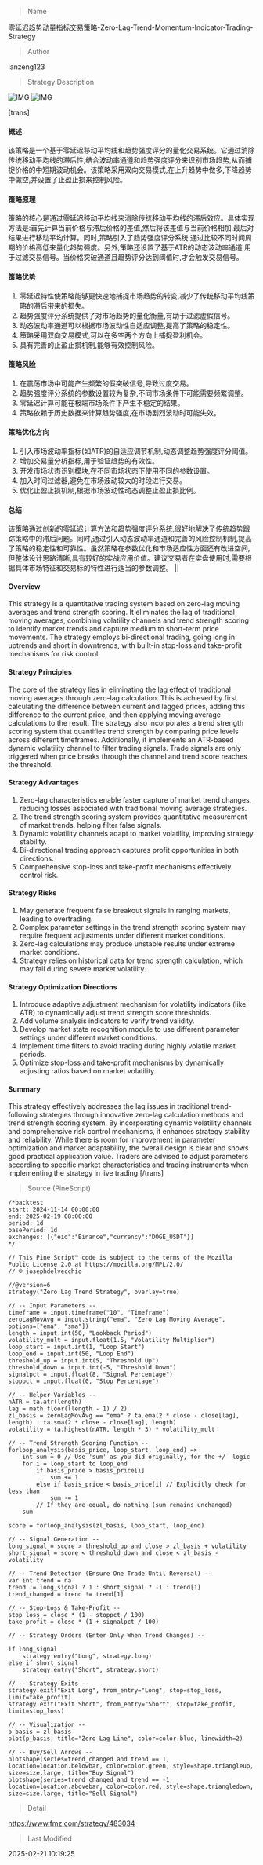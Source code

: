
> Name

零延迟趋势动量指标交易策略-Zero-Lag-Trend-Momentum-Indicator-Trading-Strategy

> Author

ianzeng123

> Strategy Description

![IMG](https://www.fmz.com/upload/asset/2d99ef57026310086a4f3.png)
![IMG](https://www.fmz.com/upload/asset/2d91aea499d7cdf14c67a.png)




[trans]
#### 概述
该策略是一个基于零延迟移动平均线和趋势强度评分的量化交易系统。它通过消除传统移动平均线的滞后性,结合波动率通道和趋势强度评分来识别市场趋势,从而捕捉价格的中短期波动机会。该策略采用双向交易模式,在上升趋势中做多,下降趋势中做空,并设置了止盈止损来控制风险。

#### 策略原理
策略的核心是通过零延迟移动平均线来消除传统移动平均线的滞后效应。具体实现方法是:首先计算当前价格与滞后价格的差值,然后将该差值与当前价格相加,最后对结果进行移动平均计算。同时,策略引入了趋势强度评分系统,通过比较不同时间周期的价格高低来量化趋势强度。另外,策略还设置了基于ATR的动态波动率通道,用于过滤交易信号。当价格突破通道且趋势评分达到阈值时,才会触发交易信号。

#### 策略优势
1. 零延迟特性使策略能够更快速地捕捉市场趋势的转变,减少了传统移动平均线策略的滞后带来的损失。
2. 趋势强度评分系统提供了对市场趋势的量化衡量,有助于过滤虚假信号。
3. 动态波动率通道可以根据市场波动性自适应调整,提高了策略的稳定性。
4. 策略采用双向交易模式,可以在多空两个方向上捕捉盈利机会。
5. 具有完善的止盈止损机制,能够有效控制风险。

#### 策略风险
1. 在震荡市场中可能产生频繁的假突破信号,导致过度交易。
2. 趋势强度评分系统的参数设置较为复杂,不同市场条件下可能需要频繁调整。
3. 零延迟计算可能在极端市场条件下产生不稳定的结果。
4. 策略依赖于历史数据来计算趋势强度,在市场剧烈波动时可能失效。

#### 策略优化方向
1. 引入市场波动率指标(如ATR)的自适应调节机制,动态调整趋势强度评分阈值。
2. 增加交易量分析指标,用于验证趋势的有效性。
3. 开发市场状态识别模块,在不同市场状态下使用不同的参数设置。
4. 加入时间过滤器,避免在市场波动较大的时段进行交易。
5. 优化止盈止损机制,根据市场波动性动态调整止盈止损比例。

#### 总结
该策略通过创新的零延迟计算方法和趋势强度评分系统,很好地解决了传统趋势跟踪策略中的滞后问题。同时,通过引入动态波动率通道和完善的风险控制机制,提高了策略的稳定性和可靠性。虽然策略在参数优化和市场适应性方面还有改进空间,但整体设计思路清晰,具有较好的实战应用价值。建议交易者在实盘使用时,需要根据具体市场特征和交易标的特性进行适当的参数调整。 ||

#### Overview
This strategy is a quantitative trading system based on zero-lag moving averages and trend strength scoring. It eliminates the lag of traditional moving averages, combining volatility channels and trend strength scoring to identify market trends and capture medium to short-term price movements. The strategy employs bi-directional trading, going long in uptrends and short in downtrends, with built-in stop-loss and take-profit mechanisms for risk control.

#### Strategy Principles
The core of the strategy lies in eliminating the lag effect of traditional moving averages through zero-lag calculation. This is achieved by first calculating the difference between current and lagged prices, adding this difference to the current price, and then applying moving average calculations to the result. The strategy also incorporates a trend strength scoring system that quantifies trend strength by comparing price levels across different timeframes. Additionally, it implements an ATR-based dynamic volatility channel to filter trading signals. Trade signals are only triggered when price breaks through the channel and trend score reaches the threshold.

#### Strategy Advantages
1. Zero-lag characteristics enable faster capture of market trend changes, reducing losses associated with traditional moving average strategies.
2. The trend strength scoring system provides quantitative measurement of market trends, helping filter false signals.
3. Dynamic volatility channels adapt to market volatility, improving strategy stability.
4. Bi-directional trading approach captures profit opportunities in both directions.
5. Comprehensive stop-loss and take-profit mechanisms effectively control risk.

#### Strategy Risks
1. May generate frequent false breakout signals in ranging markets, leading to overtrading.
2. Complex parameter settings in the trend strength scoring system may require frequent adjustments under different market conditions.
3. Zero-lag calculations may produce unstable results under extreme market conditions.
4. Strategy relies on historical data for trend strength calculation, which may fail during severe market volatility.

#### Strategy Optimization Directions
1. Introduce adaptive adjustment mechanism for volatility indicators (like ATR) to dynamically adjust trend strength score thresholds.
2. Add volume analysis indicators to verify trend validity.
3. Develop market state recognition module to use different parameter settings under different market conditions.
4. Implement time filters to avoid trading during highly volatile market periods.
5. Optimize stop-loss and take-profit mechanisms by dynamically adjusting ratios based on market volatility.

#### Summary
This strategy effectively addresses the lag issues in traditional trend-following strategies through innovative zero-lag calculation methods and trend strength scoring system. By incorporating dynamic volatility channels and comprehensive risk control mechanisms, it enhances strategy stability and reliability. While there is room for improvement in parameter optimization and market adaptability, the overall design is clear and shows good practical application value. Traders are advised to adjust parameters according to specific market characteristics and trading instruments when implementing the strategy in live trading.[/trans]



> Source (PineScript)

``` pinescript
/*backtest
start: 2024-11-14 00:00:00
end: 2025-02-19 08:00:00
period: 1d
basePeriod: 1d
exchanges: [{"eid":"Binance","currency":"DOGE_USDT"}]
*/

// This Pine Script™ code is subject to the terms of the Mozilla Public License 2.0 at https://mozilla.org/MPL/2.0/
// © josephdelvecchio

//@version=6
strategy("Zero Lag Trend Strategy", overlay=true)

// -- Input Parameters --
timeframe = input.timeframe("10", "Timeframe")
zeroLagMovAvg = input.string("ema", "Zero Lag Moving Average", options=["ema", "sma"])
length = input.int(50, "Lookback Period")
volatility_mult = input.float(1.5, "Volatility Multiplier")
loop_start = input.int(1, "Loop Start")
loop_end = input.int(50, "Loop End")
threshold_up = input.int(5, "Threshold Up")
threshold_down = input.int(-5, "Threshold Down")
signalpct = input.float(8, "Signal Percentage")
stoppct = input.float(0, "Stop Percentage")

// -- Helper Variables --
nATR = ta.atr(length)
lag = math.floor((length - 1) / 2)
zl_basis = zeroLagMovAvg == "ema" ? ta.ema(2 * close - close[lag], length) : ta.sma(2 * close - close[lag], length)
volatility = ta.highest(nATR, length * 3) * volatility_mult

// -- Trend Strength Scoring Function --
forloop_analysis(basis_price, loop_start, loop_end) =>
    int sum = 0 // Use 'sum' as you did originally, for the +/- logic
    for i = loop_start to loop_end
        if basis_price > basis_price[i]
            sum += 1
        else if basis_price < basis_price[i] // Explicitly check for less than
            sum -= 1
        // If they are equal, do nothing (sum remains unchanged)
    sum

score = forloop_analysis(zl_basis, loop_start, loop_end)

// -- Signal Generation --
long_signal = score > threshold_up and close > zl_basis + volatility
short_signal = score < threshold_down and close < zl_basis - volatility

// -- Trend Detection (Ensure One Trade Until Reversal) --
var int trend = na
trend := long_signal ? 1 : short_signal ? -1 : trend[1]
trend_changed = trend != trend[1]

// -- Stop-Loss & Take-Profit --
stop_loss = close * (1 - stoppct / 100)
take_profit = close * (1 + signalpct / 100)

// -- Strategy Orders (Enter Only When Trend Changes) --

if long_signal
    strategy.entry("Long", strategy.long)
else if short_signal
    strategy.entry("Short", strategy.short)

// -- Strategy Exits --
strategy.exit("Exit Long", from_entry="Long", stop=stop_loss, limit=take_profit)
strategy.exit("Exit Short", from_entry="Short", stop=take_profit, limit=stop_loss)

// -- Visualization --
p_basis = zl_basis
plot(p_basis, title="Zero Lag Line", color=color.blue, linewidth=2)

// -- Buy/Sell Arrows --
plotshape(series=trend_changed and trend == 1, location=location.belowbar, color=color.green, style=shape.triangleup, size=size.large, title="Buy Signal")
plotshape(series=trend_changed and trend == -1, location=location.abovebar, color=color.red, style=shape.triangledown, size=size.large, title="Sell Signal")

```

> Detail

https://www.fmz.com/strategy/483034

> Last Modified

2025-02-21 10:19:25
